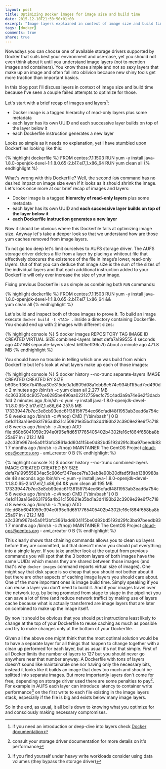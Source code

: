 ```yaml
---
layout: post
title: Optimizing Docker images for image size and build time
date: 2015-12-10T21:50:50+01:00
excerpt: "Image layers explained in context of image size and build time"
tags: [docker]
comments: true
share: true
---
```


Nowadays you can choose one of available storage drivers supported by Docker that suits best your environment and use-case, yet you should not even think about it until you understand image layers (not to mention images and containers).
You know those simple and not so sexy layers that make up an image and often fall into oblivion because new shiny tools get more traction than important basics.

In this blog post I'll discuss layers in context of image size and build time because I've seen a couple failed attempts to optimize for those.

Let's start with a brief recap of images and layers[^1]:

- Docker image is a tagged hierarchy of read-only layers plus some metadata
- each layer has its own UUID and each successive layer builds on top of the layer below it
- each Dockerfile instruction generates a new layer

Looks so simple as it needs no explanation, yet I have stumbled upon Dockerfiles looking like this:

{% highlight dockerfile %}
FROM centos:7.1.1503
RUN yum -y install java-1.8.0-openjdk-devel-1:1.8.0.65-2.b17.el7_1.x86_64
RUN yum clean all
{% endhighlight %}

What's wrong with this Dockerfile?
Well, the second `RUN` command has no desired impact on image size even if it looks as it should shrink the image.
Let's look once more at our brief recap of images and layers:

- Docker image is a tagged **hierarchy of read-only layers** plus some metadata
- each layer has its own UUID and **each successive layer builds on top of the layer below it**
- **each Dockerfile instruction generates a new layer**

Now it should be obvious where this Dockerfile fails at optimizing image size.
Anyway let's take a deeper look so that we understand how are those yum caches removed from image layers.

To not go too deep let's limit ourselves to AUFS storage driver.
The AUFS storage driver deletes a file from a layer by placing a whiteout file that effectively obscures the existence of the file in image’s lower, read-only layers.
Out of that you can deduce that image size is the sum of the sizes of the individual layers and that each additional instruction added to your Dockerfile will only ever increase the size of your image.

Fixing previous Dockerfile is as simple as combining both `RUN` commands:

{% highlight dockerfile %}
FROM centos:7.1.1503
RUN yum -y install java-1.8.0-openjdk-devel-1:1.8.0.65-2.b17.el7_1.x86_64 && \
    yum clean all
{% endhighlight %}

Let's build and inspect both of those images to prove it.
To build an image execute `docker build -t <TAG> .` inside a directory containing Dockerfile.
You should end up with 2 images with different sizes:

{% highlight console %}
$ docker images
REPOSITORY          TAG                 IMAGE ID            CREATED              VIRTUAL SIZE
combined-layers     latest              defa7a199555        4 seconds ago        407 MB
separate-layers     latest              b605eff36c7b        About a minute ago   471.8 MB
{% endhighlight %}

You should have no trouble in telling which one was build from which Dockerfile but let's look at what layers make up each of those images:

{% highlight console %}
$ docker history --no-trunc separate-layers
IMAGE                                                              CREATED             CREATED BY                                                                                         SIZE
b605eff36c7b418aa30e315dc0a1d809d08a1ebb8e574e934b11f5ad7cd490dc   2 minutes ago       /bin/sh -c yum clean all                                                                           2.277 MB
4c363330dc9057ce6285be496aa02212759ecfc75c4ad3a9a74e6e2f3dacb1dd   2 minutes ago       /bin/sh -c yum -y install java-1.8.0-openjdk-devel-1:1.8.0.65-2.b17.el7_1.x86_64                   257.5 MB
173339447b7ec3e8cb93edc61f3815ff754ec66cfadf48f1953ab3ead6a754c5   8 weeks ago         /bin/sh -c #(nop) CMD ["/bin/bash"]                                                                0 B
4e1d113aa16e0631795a4b31c150921e35bd1a3d4193b22c3909e29e6f7c718d   8 weeks ago         /bin/sh -c #(nop) ADD file:d68b6041059c394e0f95effd6517765405402b4302fe16cf864f658ba8b25a97 in /   212.1 MB
a2c33fe967de5a01f3bfc3861add604115be0d82bd5192d29fc3ba97beedb831   7 months ago        /bin/sh -c #(nop) MAINTAINER The CentOS Project <cloud-ops@centos.org> - ami_creator               0 B
{% endhighlight %}

{% highlight console %}
$ docker history --no-trunc combined-layers
IMAGE                                                              CREATED             CREATED BY                                                                                              SIZE
defa7a199555834ac5c906cf347eece7fa33eb8e90b30dfad5f9ab1380988ade   48 seconds ago      /bin/sh -c yum -y install java-1.8.0-openjdk-devel-1:1.8.0.65-2.b17.el7_1.x86_64 &&     yum clean all   195 MB
173339447b7ec3e8cb93edc61f3815ff754ec66cfadf48f1953ab3ead6a754c5   8 weeks ago         /bin/sh -c #(nop) CMD ["/bin/bash"]                                                                     0 B
4e1d113aa16e0631795a4b31c150921e35bd1a3d4193b22c3909e29e6f7c718d   8 weeks ago         /bin/sh -c #(nop) ADD file:d68b6041059c394e0f95effd6517765405402b4302fe16cf864f658ba8b25a97 in /        212.1 MB
a2c33fe967de5a01f3bfc3861add604115be0d82bd5192d29fc3ba97beedb831   7 months ago        /bin/sh -c #(nop) MAINTAINER The CentOS Project <cloud-ops@centos.org> - ami_creator                    0 B
{% endhighlight %}

This clearly shows that chaining commands allows you to clean up layers before they are committed, but that doesn't mean you should put everything into a single layer.
If you take another look at the output from previous commands you will spot that the 3 bottom layers of both images have the same UUIDs which means they are shared between those images (and that's why `docker images` command reports virtual size of images).
One might say that disk space is so cheap that you should not bother about it but there are other aspects of caching image layers you should care about.
One of the more important ones is image build time.
Simply speaking if you can reuse a layer you don't need to build it.
And if your images travel over the network (e.g. by being promoted from stage to stage in the pipeline) you can save a lot of time (and reduce network traffic) by making use of layers cache because what is actually transferred are image layers that are later on combined to make up the image itself.

By now it should be obvious that you should put instructions least likely to change at the top of your Dockerfile to reuse caching as much as possible and try to make changes only at the bottom of your Dockerfile.

Given all the above one might think that the most optimal solution would be to have a separate layer for all things that happen to change together with a clean up performed for each layer, but as usual it's not that simple.
First of all Docker limits the number of layers to 127 but you should never go anywhere near that number anyway.
A Dockerfile with tons of layers doesn't sound like maintainable one nor having only the necessary bits, instead it looks like it builds an image that does too much and should be splitted into separate images.
But more importantly layers don't come for free, depending on storage driver used there are some penalties to pay[^2].
For example in AUFS each layer can introduce latency to container write performance[^3] on the first write to each file existing in the image layers stack, especially if the file is big and exists below many image layers.

So in the end, as usual, it all boils down to knowing what you optimize for and consciously making necessary compromises.

[^1]: if you need an introduction or deep-dive into layers check [Docker documentation](https://docs.docker.com/)
[^2]: consult your storage driver documentation for more details on it's performance
[^3]: if you find yourself under heavy write workloads consider using data volumes (they bypass the storage driver)
